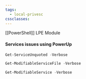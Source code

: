 ```yaml
---
tags:
  - local-privesc
cssclasses:
---
```

 [[PowerShell]] LPE Module
#### Services issues using PowerUp

```powershell title:"Get services with unquoted paths and a space in their name"
Get-ServiceUnquoted -Verbose
```

```powershell title:"Get services where the current user can write to its binary path or change arguments to the binary"
Get-ModifiableServiceFile -Verbose
```

```powershell title:"Get the services whose configuration current user can modify"
Get-ModifiableService -Verbose
```

